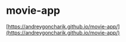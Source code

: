 # movie-app
[https://andreygoncharik.github.io/movie-app/](https://andreygoncharik.github.io/movie-app/)
